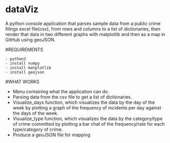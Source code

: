 ﻿# dataViz
A python console application that parses sample data from a public crime filings excel file(csv), from rows and columns to a list of dictionaries, then render that data in two different graphs with matplotlib and then as a map in GitHub using geoJSON.

#REQUIREMENTS

```
- python3
- install numpy
- install matplotlib
- install geojson
```

#WHAT WORKS

- Menu containing what the application can do.
- Parsing data from the csv file to get a list of dictionaries.
- Visualize_days function, which visualizes the data by the day of the week by plotting a graph of the frequency of incidents per day against the days of the week.
- Visualize_type function, which visualizes the data by the category/type of crime committed by plotting a bar chat of the frequency/rate for each type/category of crime.
- Produce a geoJSON file for mapping

